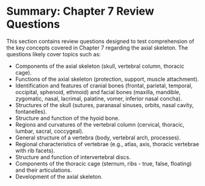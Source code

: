 # Summary: Chapter 7 Review Questions

This section contains review questions designed to test comprehension of the key concepts covered in Chapter 7 regarding the axial skeleton. The questions likely cover topics such as:

*   Components of the axial skeleton (skull, vertebral column, thoracic cage).
*   Functions of the axial skeleton (protection, support, muscle attachment).
*   Identification and features of cranial bones (frontal, parietal, temporal, occipital, sphenoid, ethmoid) and facial bones (maxilla, mandible, zygomatic, nasal, lacrimal, palatine, vomer, inferior nasal concha).
*   Structures of the skull (sutures, paranasal sinuses, orbits, nasal cavity, fontanelles).
*   Structure and function of the hyoid bone.
*   Regions and curvatures of the vertebral column (cervical, thoracic, lumbar, sacral, coccygeal).
*   General structure of a vertebra (body, vertebral arch, processes).
*   Regional characteristics of vertebrae (e.g., atlas, axis, thoracic vertebrae with rib facets).
*   Structure and function of intervertebral discs.
*   Components of the thoracic cage (sternum, ribs - true, false, floating) and their articulations.
*   Development of the axial skeleton.
